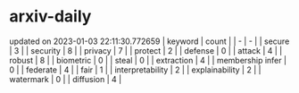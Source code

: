 # arxiv-daily
updated on 2023-01-03 22:11:30.772659
| keyword | count |
| - | - |
| secure | 3 |
| security | 8 |
| privacy | 7 |
| protect | 2 |
| defense | 0 |
| attack | 4 |
| robust | 8 |
| biometric | 0 |
| steal | 0 |
| extraction | 4 |
| membership infer | 0 |
| federate | 4 |
| fair | 1 |
| interpretability | 2 |
| explainability | 2 |
| watermark | 0 |
| diffusion | 4 |
